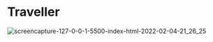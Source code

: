 # Traveller

![screencapture-127-0-0-1-5500-index-html-2022-02-04-21_26_25](https://user-images.githubusercontent.com/62913154/152590875-54e82e81-7b25-4a66-aee0-2df3e73ffcf8.png)
